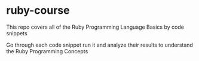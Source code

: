 # ruby-course

<p>This repo covers all of the Ruby Programming Language Basics by code snippets</p>
<p>Go through each code snippet run it and analyze their results to understand the Ruby Programming Concepts</p>
